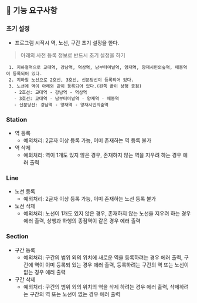 ## 🚀 기능 요구사항

### 초기 설정
- 프로그램 시작시 역, 노선, 구간 초기 설정을 한다.

> 아래의 사전 등록 정보로 반드시 초기 설정을 하기
>
```
 1. 지하철역으로 교대역, 강남역, 역삼역, 남부터미널역, 양재역, 양재시민의숲역, 매봉역이 등록되어 있다.
 2. 지하철 노선으로 2호선, 3호선, 신분당선이 등록되어 있다.
 3. 노선에 역이 아래와 같이 등록되어 있다.(왼쪽 끝이 상행 종점)
   - 2호선: 교대역 - 강남역 - 역삼역
   - 3호선: 교대역 - 남부터미널역 - 양재역 - 매봉역
   - 신분당선: 강남역 - 양재역 - 양재시민의숲역
 ```

### Station
- 역 등록
  - 예외처리: 2글자 이상 등록 가능, 이미 존재하는 역 등록 불가
- 역 삭제
  - 예외처리: 역이 1개도 있지 않은 경우, 존재하지 않는 역을 지우려 하는 경우 에러 출력
  
### Line
- 노선 등록
  - 예외처리: 2글자 이상 등록 가능, 이미 존재하는 노선 등록 불가
- 노선 삭제
  - 예외처리: 노선이 1개도 있지 않은 경우, 존재하지 않는 노선을 지우려 하는 경우 에러 출력, 상행과 하행의 종점역이 같은 경우 에러 출력

### Section
- 구간 등록
  - 예외처리: 구간의 범위 외의 위치에 새로운 역을 등록하려는 경우 에러 출력, 구간에 역이 이미 등록되 있는 경우 에러 출력, 등록하려는 구간의 역 또는 노선이 없는 경우 에러 출력
- 구간 삭제
  - 예외처리: 구간의 범위 외의 위치의 역을 삭제 하려는 경우 에러 출력, 삭제하려는 구간의 역 또는 노선이 없는 경우 에러 출력
  